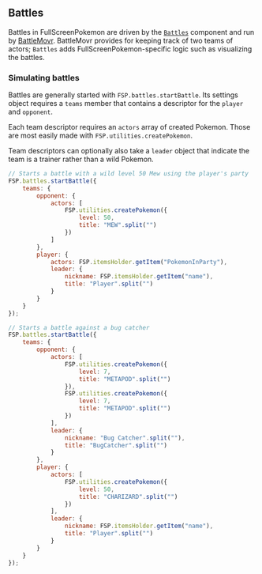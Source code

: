 ## Battles

Battles in FullScreenPokemon are driven by the [`Battles`](../src/components/Battles.ts) component and run by [BattleMovr](https://github.com/FullScreenShenanigans/FullScreenPokemon).
BattleMovr provides for keeping track of two teams of actors; `Battles` adds FullScreenPokemon-specific logic such as visualizing the battles.

### Simulating battles

Battles are generally started with `FSP.battles.startBattle`.
Its settings object requires a `teams` member that contains a descriptor for the `player` and `opponent`.

Each team descriptor requires an `actors` array of created Pokemon.
Those are most easily made with `FSP.utilities.createPokemon`.

Team descriptors can optionally also take a `leader` object that indicate the team is a trainer rather than a wild Pokemon.


```javascript
// Starts a battle with a wild level 50 Mew using the player's party
FSP.battles.startBattle({
    teams: {
        opponent: {
            actors: [
                FSP.utilities.createPokemon({
                    level: 50,
                    title: "MEW".split("")
                })
            ]
        },
        player: {
            actors: FSP.itemsHolder.getItem("PokemonInParty"),
            leader: {
                nickname: FSP.itemsHolder.getItem("name"),
                title: "Player".split("")
            }
        }
    }
});
```

```javascript
// Starts a battle against a bug catcher
FSP.battles.startBattle({
    teams: {
        opponent: {
            actors: [
                FSP.utilities.createPokemon({
                    level: 7,
                    title: "METAPOD".split("")
                }),
                FSP.utilities.createPokemon({
                    level: 7,
                    title: "METAPOD".split("")
                })
            ],
            leader: {
                nickname: "Bug Catcher".split(""),
                title: "BugCatcher".split("")
            }
        },
        player: {
            actors: [
                FSP.utilities.createPokemon({
                    level: 50,
                    title: "CHARIZARD".split("")
                })
            ],
            leader: {
                nickname: FSP.itemsHolder.getItem("name"),
                title: "Player".split("")
            }
        }
    }
});
```

